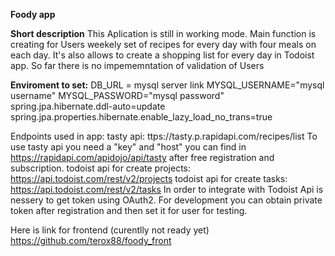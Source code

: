 **Foody app**

**Short description**
This Aplication is still in working mode.
Main function is creating for Users weekely set of recipes for every day with four meals on each day.
It's also allows to create a shopping list for every day in Todoist app.
So far there is no impememntation of validation of Users

**Enviroment to set:**
DB_URL = mysql server link
MYSQL_USERNAME="mysql username"
MYSQL_PASSWORD="mysql password" 
spring.jpa.hibernate.ddl-auto=update
spring.jpa.properties.hibernate.enable_lazy_load_no_trans=true

Endpoints used in app:
tasty api: ttps://tasty.p.rapidapi.com/recipes/list
To use tasty api you need a "key" and "host" you can find in https://rapidapi.com/apidojo/api/tasty after free registration and subscription.
todoist api for create projects: https://api.todoist.com/rest/v2/projects
todoist api for create tasks: https://api.todoist.com/rest/v2/tasks
In order to integrate with Todoist Api is nessery to get token using OAuth2. For development you can obtain private token after registration and then set it for user for testing. 

Here is link for frontend (curentlly not ready yet) https://github.com/terox88/foody_front
